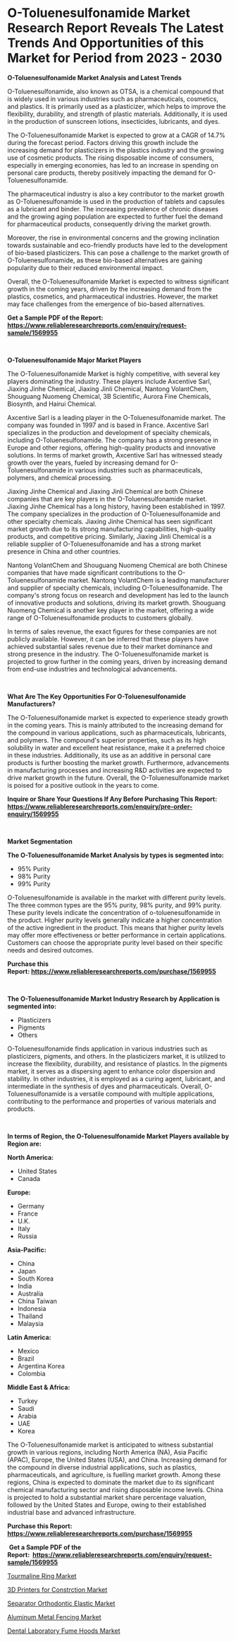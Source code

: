<p><h1>O-Toluenesulfonamide Market Research Report Reveals The Latest Trends And Opportunities of this Market for Period from 2023 - 2030</h1></p><p><strong>O-Toluenesulfonamide Market Analysis and Latest Trends</strong></p>
<p><p>O-Toluenesulfonamide, also known as OTSA, is a chemical compound that is widely used in various industries such as pharmaceuticals, cosmetics, and plastics. It is primarily used as a plasticizer, which helps to improve the flexibility, durability, and strength of plastic materials. Additionally, it is used in the production of sunscreen lotions, insecticides, lubricants, and dyes.</p><p>The O-Toluenesulfonamide Market is expected to grow at a CAGR of 14.7% during the forecast period. Factors driving this growth include the increasing demand for plasticizers in the plastics industry and the growing use of cosmetic products. The rising disposable income of consumers, especially in emerging economies, has led to an increase in spending on personal care products, thereby positively impacting the demand for O-Toluenesulfonamide.</p><p>The pharmaceutical industry is also a key contributor to the market growth as O-Toluenesulfonamide is used in the production of tablets and capsules as a lubricant and binder. The increasing prevalence of chronic diseases and the growing aging population are expected to further fuel the demand for pharmaceutical products, consequently driving the market growth.</p><p>Moreover, the rise in environmental concerns and the growing inclination towards sustainable and eco-friendly products have led to the development of bio-based plasticizers. This can pose a challenge to the market growth of O-Toluenesulfonamide, as these bio-based alternatives are gaining popularity due to their reduced environmental impact.</p><p>Overall, the O-Toluenesulfonamide Market is expected to witness significant growth in the coming years, driven by the increasing demand from the plastics, cosmetics, and pharmaceutical industries. However, the market may face challenges from the emergence of bio-based alternatives.</p></p>
<p><strong>Get a Sample PDF of the Report:&nbsp; <a href="https://www.reliableresearchreports.com/enquiry/request-sample/1569955">https://www.reliableresearchreports.com/enquiry/request-sample/1569955</a></strong></p>
<p>&nbsp;</p>
<p><strong>O-Toluenesulfonamide Major Market Players</strong></p>
<p><p>The O-Toluenesulfonamide Market is highly competitive, with several key players dominating the industry. These players include Axcentive Sarl, Jiaxing Jinhe Chemical, Jiaxing Jinli Chemical, Nantong VolantChem, Shouguang Nuomeng Chemical, 3B Scientific, Aurora Fine Chemicals, Biosynth, and Hairui Chemical.</p><p>Axcentive Sarl is a leading player in the O-Toluenesulfonamide market. The company was founded in 1997 and is based in France. Axcentive Sarl specializes in the production and development of specialty chemicals, including O-Toluenesulfonamide. The company has a strong presence in Europe and other regions, offering high-quality products and innovative solutions. In terms of market growth, Axcentive Sarl has witnessed steady growth over the years, fueled by increasing demand for O-Toluenesulfonamide in various industries such as pharmaceuticals, polymers, and chemical processing.</p><p>Jiaxing Jinhe Chemical and Jiaxing Jinli Chemical are both Chinese companies that are key players in the O-Toluenesulfonamide market. Jiaxing Jinhe Chemical has a long history, having been established in 1997. The company specializes in the production of O-Toluenesulfonamide and other specialty chemicals. Jiaxing Jinhe Chemical has seen significant market growth due to its strong manufacturing capabilities, high-quality products, and competitive pricing. Similarly, Jiaxing Jinli Chemical is a reliable supplier of O-Toluenesulfonamide and has a strong market presence in China and other countries.</p><p>Nantong VolantChem and Shouguang Nuomeng Chemical are both Chinese companies that have made significant contributions to the O-Toluenesulfonamide market. Nantong VolantChem is a leading manufacturer and supplier of specialty chemicals, including O-Toluenesulfonamide. The company's strong focus on research and development has led to the launch of innovative products and solutions, driving its market growth. Shouguang Nuomeng Chemical is another key player in the market, offering a wide range of O-Toluenesulfonamide products to customers globally.</p><p>In terms of sales revenue, the exact figures for these companies are not publicly available. However, it can be inferred that these players have achieved substantial sales revenue due to their market dominance and strong presence in the industry. The O-Toluenesulfonamide market is projected to grow further in the coming years, driven by increasing demand from end-use industries and technological advancements.</p></p>
<p>&nbsp;</p>
<p><strong>What Are The Key Opportunities For O-Toluenesulfonamide Manufacturers?</strong></p>
<p><p>The O-Toluenesulfonamide market is expected to experience steady growth in the coming years. This is mainly attributed to the increasing demand for the compound in various applications, such as pharmaceuticals, lubricants, and polymers. The compound's superior properties, such as its high solubility in water and excellent heat resistance, make it a preferred choice in these industries. Additionally, its use as an additive in personal care products is further boosting the market growth. Furthermore, advancements in manufacturing processes and increasing R&D activities are expected to drive market growth in the future. Overall, the O-Toluenesulfonamide market is poised for a positive outlook in the years to come.</p></p>
<p><strong>Inquire or Share Your Questions If Any Before Purchasing This Report: <a href="https://www.reliableresearchreports.com/enquiry/pre-order-enquiry/1569955">https://www.reliableresearchreports.com/enquiry/pre-order-enquiry/1569955</a></strong></p>
<p>&nbsp;</p>
<p><strong>Market Segmentation</strong></p>
<p><strong>The O-Toluenesulfonamide Market Analysis by types is segmented into:</strong></p>
<p><ul><li>95% Purity</li><li>98% Purity</li><li>99% Purity</li></ul></p>
<p><p>O-Toluenesulfonamide is available in the market with different purity levels. The three common types are the 95% purity, 98% purity, and 99% purity. These purity levels indicate the concentration of o-toluenesulfonamide in the product. Higher purity levels generally indicate a higher concentration of the active ingredient in the product. This means that higher purity levels may offer more effectiveness or better performance in certain applications. Customers can choose the appropriate purity level based on their specific needs and desired outcomes.</p></p>
<p><strong>Purchase this Report:&nbsp;<a href="https://www.reliableresearchreports.com/purchase/1569955">https://www.reliableresearchreports.com/purchase/1569955</a></strong></p>
<p>&nbsp;</p>
<p><strong>The O-Toluenesulfonamide Market Industry Research by Application is segmented into:</strong></p>
<p><ul><li>Plasticizers</li><li>Pigments</li><li>Others</li></ul></p>
<p><p>O-Toluenesulfonamide finds application in various industries such as plasticizers, pigments, and others. In the plasticizers market, it is utilized to increase the flexibility, durability, and resistance of plastics. In the pigments market, it serves as a dispersing agent to enhance color dispersion and stability. In other industries, it is employed as a curing agent, lubricant, and intermediate in the synthesis of dyes and pharmaceuticals. Overall, O-Toluenesulfonamide is a versatile compound with multiple applications, contributing to the performance and properties of various materials and products.</p></p>
<p>&nbsp;</p>
<p><strong>In terms of Region, the O-Toluenesulfonamide Market Players available by Region are:</strong></p>
<p>
    <p> <strong> North America: </strong>
        <ul>
            <li>United States</li>
            <li>Canada</li>
        </ul>
        </p> 
    <p> <strong> Europe: </strong>
        <ul>
            <li>Germany</li>
            <li>France</li>
            <li>U.K.</li>
            <li>Italy</li>
            <li>Russia</li>
        </ul>
        </p> 
    <p> <strong> Asia-Pacific: </strong>
        <ul>
            <li>China</li>
            <li>Japan</li>
            <li>South Korea</li>
            <li>India</li>
            <li>Australia</li>
            <li>China Taiwan</li>
            <li>Indonesia</li>
            <li>Thailand</li>
            <li>Malaysia</li>
        </ul>
        </p> 
    <p> <strong> Latin America: </strong>
        <ul>
            <li>Mexico</li>
            <li>Brazil</li>
            <li>Argentina Korea</li>
            <li>Colombia</li>
        </ul>
        </p> 
    <p> <strong> Middle East & Africa: </strong>
        <ul>
            <li>Turkey</li>
            <li>Saudi</li>
            <li>Arabia</li>
            <li>UAE</li>
            <li>Korea</li>
        </ul>
    </p>
    </p>
<p><p>The O-Toluenesulfonamide market is anticipated to witness substantial growth in various regions, including North America (NA), Asia Pacific (APAC), Europe, the United States (USA), and China. Increasing demand for the compound in diverse industrial applications, such as plastics, pharmaceuticals, and agriculture, is fuelling market growth. Among these regions, China is expected to dominate the market due to its significant chemical manufacturing sector and rising disposable income levels. China is projected to hold a substantial market share percentage valuation, followed by the United States and Europe, owing to their established industrial base and advanced infrastructure.</p></p>
<p><strong>Purchase this Report: <a href="https://www.reliableresearchreports.com/purchase/1569955">https://www.reliableresearchreports.com/purchase/1569955</a></strong></p>
<p>&nbsp;<strong>Get a Sample PDF of the Report:&nbsp;&nbsp;<a href="https://www.reliableresearchreports.com/enquiry/request-sample/1569955">https://www.reliableresearchreports.com/enquiry/request-sample/1569955</a></strong></p>
<p><strong></strong></p>
<p><p><a href="https://github.com/RoccoManning/Market-Research-Report-List-2/blob/main/tourmaline-ring-market.md">Tourmaline Ring Market</a></p><p><a href="https://www.linkedin.com/pulse/3d-printers-constrction-market-size-growth-forecast-from/">3D Printers for Constrction Market</a></p><p><a href="https://medium.com/@royallittel2023/separator-orthodontic-elastic-market-size-market-outlook-and-market-forecast-2023-to-2030-d68d2a5274b1">Separator Orthodontic Elastic Market</a></p><p><a href="https://www.linkedin.com/pulse/aluminum-metal-fencing-market-challenges-opportunities/">Aluminum Metal Fencing Market</a></p><p><a href="https://medium.com/@brayanborer/dental-laboratory-fume-hoods-market-share-evolution-and-market-growth-trends-2023-2030-2d1fc930310c">Dental Laboratory Fume Hoods Market</a></p></p>